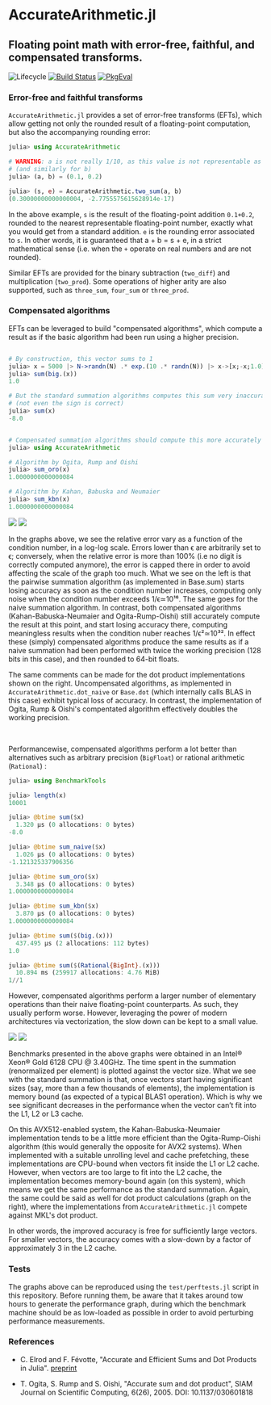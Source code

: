 # AccurateArithmetic.jl
## Floating point math with error-free, faithful, and compensated transforms. 

[travis-img]: https://travis-ci.org/JuliaMath/AccurateArithmetic.jl.svg?branch=master
[travis-url]: https://travis-ci.org/JuliaMath/AccurateArithmetic.jl

[pkgeval-img]: https://juliaci.github.io/NanosoldierReports/pkgeval_badges/A/AccurateArithmetic.svg
[pkgeval-url]: https://juliaci.github.io/NanosoldierReports/pkgeval_badges/report.html

![Lifecycle](https://img.shields.io/badge/lifecycle-maturing-blue.svg)
[![Build Status][travis-img]][travis-url]
[![PkgEval][pkgeval-img]][pkgeval-url]


### Error-free and faithful transforms

`AccurateArithmetic.jl` provides a set of error-free transforms (EFTs), which
allow getting not only the rounded result of a floating-point computation, but
also the accompanying rounding error:

```julia
julia> using AccurateArithmetic

# WARNING: a is not really 1/10, as this value is not representable as a Float64
# (and similarly for b)
julia> (a, b) = (0.1, 0.2)

julia> (s, e) = AccurateArithmetic.two_sum(a, b)
(0.30000000000000004, -2.7755575615628914e-17)
```

In the above example, `s` is the result of the floating-point addition
`0.1+0.2`, rounded to the nearest representable floating-point number, exactly
what you would get from a standard addition. `e` is the rounding error
associated to `s`. In other words, it is guaranteed that a + b = s + e, in a
strict mathematical sense (i.e. when the `+` operate on real numbers and are not
rounded).

Similar EFTs are provided for the binary subtraction (`two_diff`) and
multiplication (`two_prod`). Some operations of higher arity are also supported,
such as `three_sum`, `four_sum` or `three_prod`.


### Compensated algorithms

EFTs can be leveraged to build "compensated algorithms", which compute a result
as if the basic algorithm had been run using a higher precision.

```julia

# By construction, this vector sums to 1
julia> x = 5000 |> N->randn(N) .* exp.(10 .* randn(N)) |> x->[x;-x;1.0] |> x->x[sortperm(rand(length(x)))];
julia> sum(big.(x))
1.0

# But the standard summation algorithms computes this sum very inaccurately
# (not even the sign is correct)
julia> sum(x)
-8.0


# Compensated summation algorithms should compute this more accurately
julia> using AccurateArithmetic

# Algorithm by Ogita, Rump and Oishi
julia> sum_oro(x)
1.0000000000000084

# Algorithm by Kahan, Babuska and Neumaier
julia> sum_kbn(x)
1.0000000000000084
```


![](test/figs/sum_accuracy.svg)
![](test/figs/dot_accuracy.svg)

In the graphs above, we see the relative error vary as a function of the
condition number, in a log-log scale. Errors lower than ϵ are arbitrarily set to
ϵ; conversely, when the relative error is more than 100% (i.e no digit is
correctly computed anymore), the error is capped there in order to avoid
affecting the scale of the graph too much. What we see on the left is that the pairwise
summation algorithm (as implemented in Base.sum) starts losing accuracy as soon
as the condition number increases, computing only noise when the condition
number exceeds 1/ϵ≃10¹⁶. The same goes for the naive summation algorithm.
In contrast, both compensated algorithms
(Kahan-Babuska-Neumaier and Ogita-Rump-Oishi) still accurately compute the
result at this point, and start losing accuracy there, computing meaningless
results when the condition nuber reaches 1/ϵ²≃10³². In effect these (simply)
compensated algorithms produce the same results as if a naive summation had been
performed with twice the working precision (128 bits in this case), and then
rounded to 64-bit floats.

The same comments can be made for the dot product implementations shown on the
right. Uncompensated algorithms, as implemented in
`AccurateArithmetic.dot_naive` or  `Base.dot` (which internally calls BLAS in
this case) exhibit typical loss of accuracy. In contrast, the implementation of
Ogita, Rump & Oishi's compentated algorithm effectively doubles the working
precision.

<br/>

Performancewise, compensated algorithms perform a lot better than alternatives
such as arbitrary precision (`BigFloat`) or rational arithmetic (`Rational`) :

```julia
julia> using BenchmarkTools

julia> length(x)
10001

julia> @btime sum($x)
  1.320 μs (0 allocations: 0 bytes)
-8.0

julia> @btime sum_naive($x)
  1.026 μs (0 allocations: 0 bytes)
-1.121325337906356

julia> @btime sum_oro($x)
  3.348 μs (0 allocations: 0 bytes)
1.0000000000000084

julia> @btime sum_kbn($x)
  3.870 μs (0 allocations: 0 bytes)
1.0000000000000084

julia> @btime sum($(big.(x)))
  437.495 μs (2 allocations: 112 bytes)
1.0

julia> @btime sum($(Rational{BigInt}.(x)))
  10.894 ms (259917 allocations: 4.76 MiB)
1//1
```


However, compensated algorithms perform a larger number of elementary operations
than their naive floating-point counterparts. As such, they usually perform
worse. However, leveraging the power of modern architectures via vectorization,
the slow down can be kept to a small value.

![](test/figs/sum_performance.svg)
![](test/figs/dot_performance.svg)

Benchmarks presented in the above graphs were obtained in an Intel® Xeon® Gold
6128 CPU @ 3.40GHz. The time spent in the summation (renormalized per element)
is plotted against the vector size. What we see with the standard summation is
that, once vectors start having significant sizes (say, more than a few
thousands of elements), the implementation is memory bound (as expected of a
typical BLAS1 operation). Which is why we see significant decreases in the
performance when the vector can’t fit into the L1, L2 or L3 cache.

On this AVX512-enabled system, the Kahan-Babuska-Neumaier implementation tends
to be a little more efficient than the Ogita-Rump-Oishi algorithm (this would
generally the opposite for AVX2 systems). When implemented with a suitable
unrolling level and cache prefetching, these implementations are CPU-bound when
vectors fit inside the L1 or L2 cache. However, when vectors are too large to
fit into the L2 cache, the implementation becomes memory-bound again (on this
system), which means we get the same performance as the standard
summation. Again, the same could be said as well for dot product calculations
(graph on the right), where the implementations from `AccurateArithmetic.jl`
compete against MKL's dot product.

In other words, the improved accuracy is free for sufficiently large
vectors. For smaller vectors, the accuracy comes with a slow-down by a factor of
approximately 3 in the L2 cache.


### Tests

The graphs above can be reproduced using the `test/perftests.jl` script in this
repository. Before running them, be aware that it takes around tow hours to
generate the performance graph, during which the benchmark machine should be as
low-loaded as possible in order to avoid perturbing performance measurements.


### References

- C. Elrod and F. Févotte, "Accurate and Efficient Sums and Dot Products in
  Julia". [preprint](https://hal.archives-ouvertes.fr/hal-02265534)

- T. Ogita, S. Rump and S. Oishi, "Accurate sum and dot product", SIAM Journal
  on Scientific Computing, 6(26), 2005. DOI: 10.1137/030601818
